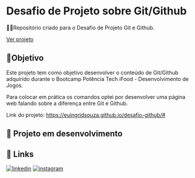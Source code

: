 # Desafio de Projeto sobre Git/Github
👩‍💻Repositório criado para o Desafio de Projeto Git e Github.

[Ver projeto](https://euingridsouza.github.io/desafio-github/#)


## 🎯Objetivo
Este projeto tem como objetivo desenvolver o conteúdo de Git/Github adquirido durante o Bootcamp Potência Tech iFood - Desenvolvimento de Jogos.

Para colocar em prática os comandos optei por desenvolver uma página web falando sobre a diferença entre Git e Github.

Link do projeto: 
https://euingridsouza.github.io/desafio-github/#



## 🚧 Projeto em desenvolvimento 


## 🔗 Links
[![linkedin](https://img.shields.io/badge/linkedin-0A66C2?style=for-the-badge&logo=linkedin&logoColor=white)](https://www.linkedin.com/in/ingrid-coelho-de-abreu-de-souza?utm_source=share&utm_campaign=share_via&utm_content=profile&utm_medium=android_app)
[![instagram](https://img.shields.io/badge/instagram-833ab4?style=for-the-badge&logo=instagram&logoColor=white)](https://instagram.com/ingridcoelhoab.s?utm_source=qr&igshid=ZDExYjZkNGI0OA==)

